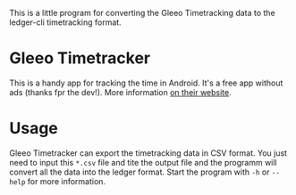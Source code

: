 This is a little program for converting the Gleeo Timetracking data to the ledger-cli timetracking format.

# Gleeo Timetracker

This is a handy app for tracking the time in Android. It's a free app without ads (thanks fpr the dev!). More information [on their website](http://gleeo.com/index.php/de/).

# Usage

Gleeo Timetracker can export the timetracking data in CSV format. You just need to input this `*.csv` file and tite the output file and the programm will convert all the data into the ledger format. Start the program with `-h` or `--help` for more information.